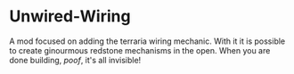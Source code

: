 # Unwired-Wiring
A mod focused on adding the terraria wiring mechanic. With it it is possible to create ginourmous redstone mechanisms in the open. When you are done building, *poof*, it's all invisible!
